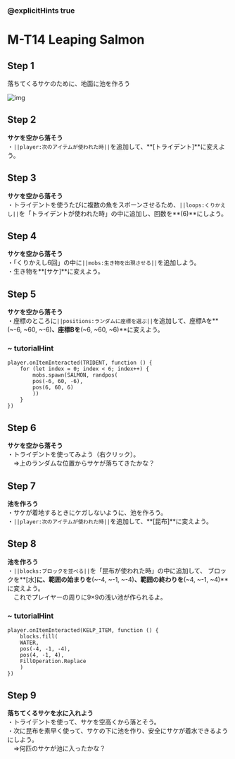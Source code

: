 ### @explicitHints true

# M-T14 Leaping Salmon

## Step 1  
落ちてくるサケのために、地面に池を作ろう

![img](https://teck89.xsrv.jp/MEE_tutorial/img/M-T14.png)


## Step 2
**サケを空から落そう**  
・``||player:次のアイテムが使われた時||``を追加して、**[トライデント]**に変えよう。 

## Step 3
**サケを空から落そう**  
・トライデントを使うたびに複数の魚をスポーンさせるため、``||loops:くりかえし||``を「トライデントが使われた時」の中に追加し、回数を**(6)**にしよう。

## Step 4
**サケを空から落そう**  
・「くりかえし6回」の中に``||mobs:生き物を出現させる||``を追加しよう。  
・生き物を**[サケ]**に変えよう。

## Step 5
**サケを空から落そう**  
・座標のところに``||positions:ランダムに座標を選ぶ||``を追加して、座標Aを**(~-6, ~60, ~-6)**、座標Bを**(~6, ~60, ~6)**に変えよう。

### ~ tutorialHint
```blocks
player.onItemInteracted(TRIDENT, function () {
    for (let index = 0; index < 6; index++) {
        mobs.spawn(SALMON, randpos(
        pos(-6, 60, -6),
        pos(6, 60, 6)
        ))
    }
})

```

## Step 6
**サケを空から落そう**  
・トライデントを使ってみよう（右クリック）。  
　⇒上のランダムな位置からサケが落ちてきたかな？

## Step 7
**池を作ろう**    
・サケが着地するときにケガしないように、池を作ろう。  
・``||player:次のアイテムが使われた時||``を追加して、**[昆布]**に変えよう。

## Step 8
**池を作ろう**  
・``||blocks:ブロックを並べる||``を「昆布が使われた時」の中に追加して、 ブロックを**[水]**に、範囲の始まりを**(~-4, ~-1, ~-4)**、範囲の終わりを**(~4, ~-1, ~4)**に変えよう。  
　これでプレイヤーの周りに9×9の浅い池が作られるよ。

### ~ tutorialHint
```blocks
player.onItemInteracted(KELP_ITEM, function () {
    blocks.fill(
    WATER,
    pos(-4, -1, -4),
    pos(4, -1, 4),
    FillOperation.Replace
    )
})
```

## Step 9
**落ちてくるサケを水に入れよう**  
・トライデントを使って、サケを空高くから落とそう。  
・次に昆布を素早く使って、サケの下に池を作り、安全にサケが着水できるようにしよう。  
　⇒何匹のサケが池に入ったかな？
